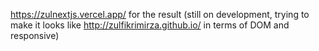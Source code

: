 https://zulnextjs.vercel.app/ for the result (still on development, trying to make it looks like http://zulfikrimirza.github.io/ in terms of DOM and responsive)

